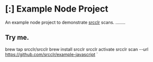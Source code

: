 # [:] Example Node Project

An example node project to demonstrate [srcclr](https://www.srcclr.com) scans.
........
## Try me.
brew tap srcclr/srcclr
brew install srcclr
srcclr activate
srcclr scan --url https://github.com/srcclr/example-javascript
`
